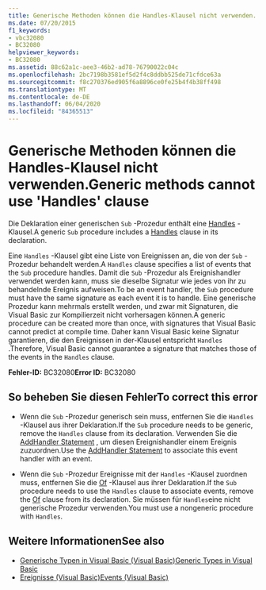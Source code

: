 ```yaml
---
title: Generische Methoden können die Handles-Klausel nicht verwenden.
ms.date: 07/20/2015
f1_keywords:
- vbc32080
- BC32080
helpviewer_keywords:
- BC32080
ms.assetid: 88c62a1c-aee3-46b2-ad78-76790022c04c
ms.openlocfilehash: 2bc7198b3581ef5d2f4c8ddbb525de71cfdce63a
ms.sourcegitcommit: f8c270376ed905f6a8896ce0fe25b4f4b38ff498
ms.translationtype: MT
ms.contentlocale: de-DE
ms.lasthandoff: 06/04/2020
ms.locfileid: "84365513"
---
```

# <a name="generic-methods-cannot-use-handles-clause"></a><span data-ttu-id="c2432-102">Generische Methoden können die Handles-Klausel nicht verwenden.</span><span class="sxs-lookup"><span data-stu-id="c2432-102">Generic methods cannot use 'Handles' clause</span></span>
<span data-ttu-id="c2432-103">Die Deklaration einer generischen `Sub` -Prozedur enthält eine [Handles](../language-reference/statements/handles-clause.md) -Klausel.</span><span class="sxs-lookup"><span data-stu-id="c2432-103">A generic `Sub` procedure includes a [Handles](../language-reference/statements/handles-clause.md) clause in its declaration.</span></span>  
  
 <span data-ttu-id="c2432-104">Eine `Handles` -Klausel gibt eine Liste von Ereignissen an, die von der `Sub` -Prozedur behandelt werden.</span><span class="sxs-lookup"><span data-stu-id="c2432-104">A `Handles` clause specifies a list of events that the `Sub` procedure handles.</span></span> <span data-ttu-id="c2432-105">Damit die `Sub` -Prozedur als Ereignishandler verwendet werden kann, muss sie dieselbe Signatur wie jedes von ihr zu behandelnde Ereignis aufweisen.</span><span class="sxs-lookup"><span data-stu-id="c2432-105">To be an event handler, the `Sub` procedure must have the same signature as each event it is to handle.</span></span> <span data-ttu-id="c2432-106">Eine generische Prozedur kann mehrmals erstellt werden, und zwar mit Signaturen, die Visual Basic zur Kompilierzeit nicht vorhersagen können.</span><span class="sxs-lookup"><span data-stu-id="c2432-106">A generic procedure can be created more than once, with signatures that Visual Basic cannot predict at compile time.</span></span> <span data-ttu-id="c2432-107">Daher kann Visual Basic keine Signatur garantieren, die den Ereignissen in der-Klausel entspricht `Handles` .</span><span class="sxs-lookup"><span data-stu-id="c2432-107">Therefore, Visual Basic cannot guarantee a signature that matches those of the events in the `Handles` clause.</span></span>  
  
 <span data-ttu-id="c2432-108">**Fehler-ID:** BC32080</span><span class="sxs-lookup"><span data-stu-id="c2432-108">**Error ID:** BC32080</span></span>  
  
## <a name="to-correct-this-error"></a><span data-ttu-id="c2432-109">So beheben Sie diesen Fehler</span><span class="sxs-lookup"><span data-stu-id="c2432-109">To correct this error</span></span>  
  
- <span data-ttu-id="c2432-110">Wenn die `Sub` -Prozedur generisch sein muss, entfernen Sie die `Handles` -Klausel aus ihrer Deklaration.</span><span class="sxs-lookup"><span data-stu-id="c2432-110">If the `Sub` procedure needs to be generic, remove the `Handles` clause from its declaration.</span></span> <span data-ttu-id="c2432-111">Verwenden Sie die [AddHandler Statement](../language-reference/statements/addhandler-statement.md) , um diesen Ereignishandler einem Ereignis zuzuordnen.</span><span class="sxs-lookup"><span data-stu-id="c2432-111">Use the [AddHandler Statement](../language-reference/statements/addhandler-statement.md) to associate this event handler with an event.</span></span>  
  
- <span data-ttu-id="c2432-112">Wenn die `Sub` -Prozedur Ereignisse mit der `Handles` -Klausel zuordnen muss, entfernen Sie die [Of](../language-reference/statements/of-clause.md) -Klausel aus ihrer Deklaration.</span><span class="sxs-lookup"><span data-stu-id="c2432-112">If the `Sub` procedure needs to use the `Handles` clause to associate events, remove the [Of](../language-reference/statements/of-clause.md) clause from its declaration.</span></span> <span data-ttu-id="c2432-113">Sie müssen für `Handles`eine nicht generische Prozedur verwenden.</span><span class="sxs-lookup"><span data-stu-id="c2432-113">You must use a nongeneric procedure with `Handles`.</span></span>  
  
## <a name="see-also"></a><span data-ttu-id="c2432-114">Weitere Informationen</span><span class="sxs-lookup"><span data-stu-id="c2432-114">See also</span></span>

- [<span data-ttu-id="c2432-115">Generische Typen in Visual Basic (Visual Basic)</span><span class="sxs-lookup"><span data-stu-id="c2432-115">Generic Types in Visual Basic</span></span>](../programming-guide/language-features/data-types/generic-types.md)
- [<span data-ttu-id="c2432-116">Ereignisse (Visual Basic)</span><span class="sxs-lookup"><span data-stu-id="c2432-116">Events (Visual Basic)</span></span>](../programming-guide/language-features/events/index.md)
